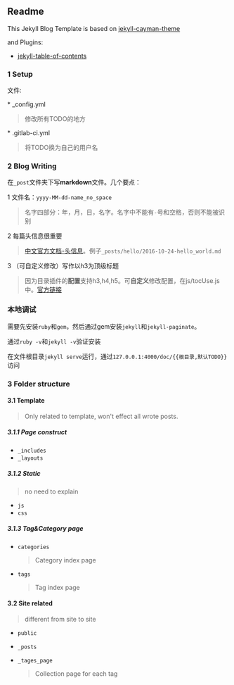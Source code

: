 ## Readme

This Jekyll Blog Template is based on [jekyll-cayman-theme](https://github.com/pietromenna/jekyll-cayman-theme)

and Plugins:

* [jekyll-table-of-contents](https://github.com/ghiculescu/jekyll-table-of-contents)

### 1 Setup

文件:

\* \_config.yml

> 修改所有TODO的地方

\* .gitlab-ci.yml

> 将TODO换为自己的用户名

### 2 Blog Writing

在`_post`文件夹下写**markdown**文件。几个要点：

1 文件名：`yyyy-MM-dd-name_no_space`

> 名字四部分：年，月，日，名字。名字中不能有`-`号和空格，否则不能被识别

2 每篇头信息很重要

> [中文官方文档-头信息](http://jekyll.com.cn/docs/frontmatter/)。例子`_posts/hello/2016-10-24-hello_world.md`

3 （可自定义修改）写作以h3为顶级标题

> 因为目录插件的**配置**支持h3,h4,h5。可**自定义**修改配置，在js/tocUse.js中。[官方链接](https://github.com/ghiculescu/jekyll-table-of-contents)

### 本地调试

需要先安装`ruby`和`gem`，然后通过gem安装`jekyll`和`jekyll-paginate`。

通过`ruby -v`和`jekyll -v`验证安装

在文件根目录`jekyll serve`运行，通过`127.0.0.1:4000/doc/{{根目录,默认TODO}}`访问

### 3 Folder structure

#### 3.1 Template

> Only related to template, won't effect all wrote posts.

##### 3.1.1 Page construct

* `_includes`
* `_layouts`

##### 3.1.2 Static

> no need to explain

* `js`
* `css`

##### 3.1.3 Tag&Category page

* `categories`

	> Category index page

* `tags`

	> Tag index page

#### 3.2 Site related

> different from site to site

* `public`
* `_posts`
* `_tages_page`

	> Collection page for each tag	

